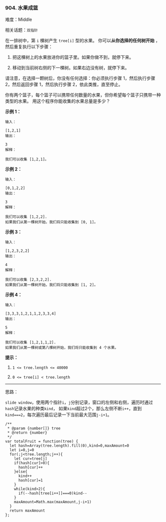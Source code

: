 ### 904. 水果成篮

难度：Middle

相关话题：`双指针`

在一排树中，第  `i`  棵树产生 `tree[i]`  型的水果。
你可以**从你选择的任何树开始** ，然后重复执行以下步骤：




1. 把这棵树上的水果放进你的篮子里。如果你做不到，就停下来。

2. 移动到当前树右侧的下一棵树。如果右边没有树，就停下来。





请注意，在选择一颗树后，你没有任何选择：你必须执行步骤 1，然后执行步骤 2，然后返回步骤 1，然后执行步骤 2，依此类推，直至停止。



你有两个篮子，每个篮子可以携带任何数量的水果，但你希望每个篮子只携带一种类型的水果。
用这个程序你能收集的水果总量是多少？







**示例 1：** 



```
输入：

[1,2,1]
输出：

3
解释：

我们可以收集 [1,2,1]。
```


**示例 2：** 



```
输入：

[0,1,2,2]
输出：

3
解释：

我们可以收集 [1,2,2].
如果我们从第一棵树开始，我们将只能收集到 [0, 1]。
```


**示例 3：** 



```
输入：

[1,2,3,2,2]
输出：

4
解释：

我们可以收集 [2,3,2,2].
如果我们从第一棵树开始，我们将只能收集到 [1, 2]。
```


**示例 4：** 



```
输入：

[3,3,3,1,2,1,1,2,3,3,4]
输出：

5
解释：

我们可以收集 [1,2,1,1,2].
如果我们从第一棵树或第八棵树开始，我们将只能收集到 4 个水果。
```






**提示：** 




1.  `1 <= tree.length <= 40000` 

2.  `0 <= tree[i] < tree.length` 






-----

思路：

`slide window`，使用两个指针`i`，`j`分别记录，窗口的左侧和右侧，遍历时通过`hash`记录水果的种类`kind`，
如果`kind`超过2个，那么左侧不断`i++`，直到`kind===2`，每次遍历最后记录一下当前最大范围`j-i+1`。
```
/**
 * @param {number[]} tree
 * @return {number}
 */
var totalFruit = function(tree) {
  let hash=Array(tree.length).fill(0),kind=0,maxAmount=0
  let i=0,j=0
  for(;j<tree.length;j++){
    let cur=tree[j]
    if(hash[cur]>0){
      hash[cur]++
    }else{
      kind++
      hash[cur]=1
    }
    while(kind>2){
      if(--hash[tree[i++]]===0)kind--
    }
    maxAmount=Math.max(maxAmount,j-i+1)
  }
  return maxAmount
};
```

